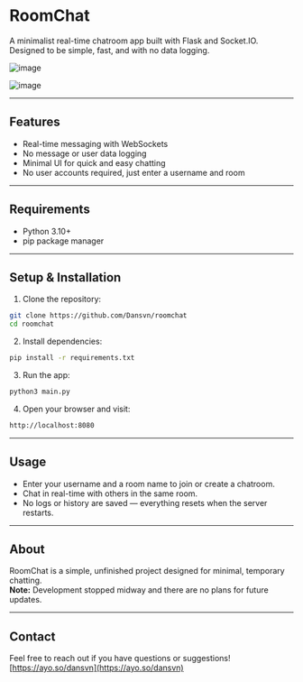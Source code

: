 # RoomChat

A minimalist real-time chatroom app built with Flask and Socket.IO.  
Designed to be simple, fast, and with no data logging.

![image](https://github.com/user-attachments/assets/b2bb3d8a-a049-4f32-a8f3-c99b37be921d)


![image](https://github.com/user-attachments/assets/34e4e0ae-ce0d-4b18-9d05-2a2940d7277d)

---

## Features

- Real-time messaging with WebSockets  
- No message or user data logging  
- Minimal UI for quick and easy chatting  
- No user accounts required, just enter a username and room  

---

## Requirements

- Python 3.10+  
- pip package manager  

---

## Setup & Installation

1. Clone the repository:

```bash
git clone https://github.com/Dansvn/roomchat
cd roomchat
```

2. Install dependencies:
```bash
pip install -r requirements.txt
```

3. Run the app:

```bash
python3 main.py
```

4. Open your browser and visit:
```bash
http://localhost:8080
```



---

## Usage

- Enter your username and a room name to join or create a chatroom.  
- Chat in real-time with others in the same room.  
- No logs or history are saved — everything resets when the server restarts.  

---

## About

RoomChat is a simple, unfinished project designed for minimal, temporary chatting.  
**Note:** Development stopped midway and there are no plans for future updates.

---

## Contact

Feel free to reach out if you have questions or suggestions!  
[https://ayo.so/dansvn](https://ayo.so/dansvn)
